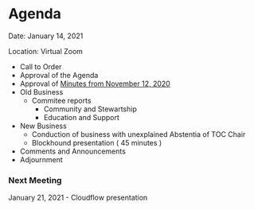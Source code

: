 # Agenda

Date: January 14, 2021

Location: Virtual Zoom

 - Call to Order
  - Approval of the Agenda
  - Approval of [Minutes from November 12, 2020](https://github.com/reactivefoundation/toc/blob/master/meetings/2020-11-12/minutes.md)
 - Old Business
   - Commitee reports
     - Community and Stewartship
     - Education and Support
 - New Business
   - Conduction of business with unexplained Abstentia of TOC Chair
   - Blockhound presentation ( 45 minutes )
 - Comments and Announcements
 - Adjournment

### Next Meeting 
January 21, 2021 - Cloudflow presentation
